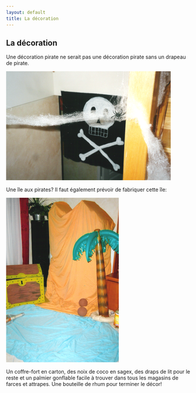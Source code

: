 ```yaml
---
layout: default
title: La décoration
---
```


## La décoration

Une décoration pirate ne serait pas une décoration pirate sans un drapeau de pirate.

![drapeau](/assets/images/pages/drapeau.png)

Une île aux pirates? Il faut également prévoir de fabriquer cette île:

![palmier](/assets/images/pages/palmier.png)

Un coffre-fort en carton, des noix de coco en sagex, des draps de lit pour le reste et un palmier gonflable facile à trouver dans tous les magasins de farces et attrapes. Une bouteille de rhum pour terminer le décor!